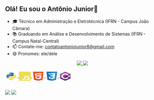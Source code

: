 ## Olá! Eu sou o Antônio Junior👋

- 🎓 Técnico em Administração e Eletrotécnica (IFRN - Campus João Câmara)
- 📚 Graduando em Análise e Desenvolvimento de Sistemas (IFRN - Campus Natal-Central)
- 📫 Contate-me: contatoantoniojunior8@gmail.com
- 😄 Pronomes: ele/dele

<div align="center">
  <a href="https://github.com/afcj8">
  <img height="180em" src="https://github-readme-stats.vercel.app/api?username=afcj8&show_icons=true&theme=dracula&include_all_commits=true&count_private=true"/>
  <img height="180em" src="https://github-readme-stats.vercel.app/api/top-langs/?username=afcj8&layout=compact&langs_count=7&theme=dracula"/>
</div>

<div style="display: inline_block"><br>
  <img align="center" alt="Junior-Python" height="30" width="40" src="https://raw.githubusercontent.com/devicons/devicon/master/icons/python/python-original.svg">
  <img align="center" alt="Junior-Js" height="30" width="40" src="https://raw.githubusercontent.com/devicons/devicon/master/icons/javascript/javascript-plain.svg">
  <img align="center" alt="Junior-HTML" height="30" width="40" src="https://raw.githubusercontent.com/devicons/devicon/master/icons/html5/html5-original.svg">
  <img align="center" alt="Junior-CSS" height="30" width="40" src="https://raw.githubusercontent.com/devicons/devicon/master/icons/css3/css3-original.svg">
  <img align="center" alt="Junior-Csharp" height="30" width="40" src="https://raw.githubusercontent.com/devicons/devicon/master/icons/csharp/csharp-original.svg">
</div>

##

<div> 
  <a href="https://www.linkedin.com/in/ant%C3%B4nio-junior-b935b3229" target="_blank"><img src="https://img.shields.io/badge/-LinkedIn-%230077B5?style=for-the-badge&logo=linkedin&logoColor=white"></a>
  <a href="https://instagram.com/antoniofcjr" target="_blank"><img src="https://img.shields.io/badge/-Instagram-%23E4405F?style=for-the-badge&logo=instagram&logoColor=white" target="_blank"></a>
</div>
